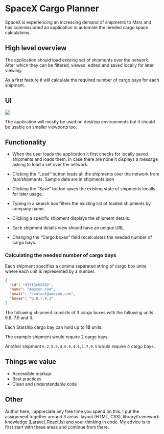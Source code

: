 # SpaceX Cargo Planner

SpaceX is experiencing an increasing demand of shipments to Mars and has commissioned an application to automate the needed cargo space calculations.

## High level overview

The application should load existing set of shipments over the network. After which they can be filtered, viewed, edited and saved locally for later viewing.

As a first feature it will calculate the required number of cargo bays for each shipment. 

## UI

![](cargo-planner-wireframe.png)

The application will mostly be used on desktop environments but it should be usable on smaller viewports too.

## Functionality

* When the user loads the application it first checks for locally saved shipments and loads them. In case there are none it displays a message asking to load a set over the network.

* Clicking the “Load” button loads all the shipments over the network from /api/shipments. Sample data are in shipments.json

* Clicking the “Save” button saves the existing state of shipments locally for later usage.

* Typing in a search box filters the existing list of loaded shipments by company name.

* Clicking a specific shipment displays the shipment details.

* Each shipment details view should have an unique URL.

* Changing the “Cargo boxes” field recalculates the needed number of cargo bays.

### Calculating the needed number of cargo bays

Each shipment specifies a comma separated string of cargo box units where each unit is represented by a number.

```JSON
{
  "id": "d3ff0c68892",
  "name": "Amazon.com",
  "email": "contact@amazon.com",
  "boxes": "6.8,7.9,3"
}
```

The following shipment consists of 3 cargo boxes with the following units 6.8, 7.9 and 3.

Each Starship cargo bay can hold up to **10** units.

The example shipment would require 2 cargo bays.

Another shipment `6.2,5.9,4,6.9,4.4,1.7,9.5` would require 4 cargo bays.

## Things we value

* Accessible markup
* Best practices
* Clean and understandable code

## Other

Author here, I appreciate any free time you spend on this. I put the assignment together around 3 areas: layout (HTML, CSS), library/framework knowledge (Laravel, ReactJs) and your thinking in code. My advice is to first start with these areas and continue from there.
